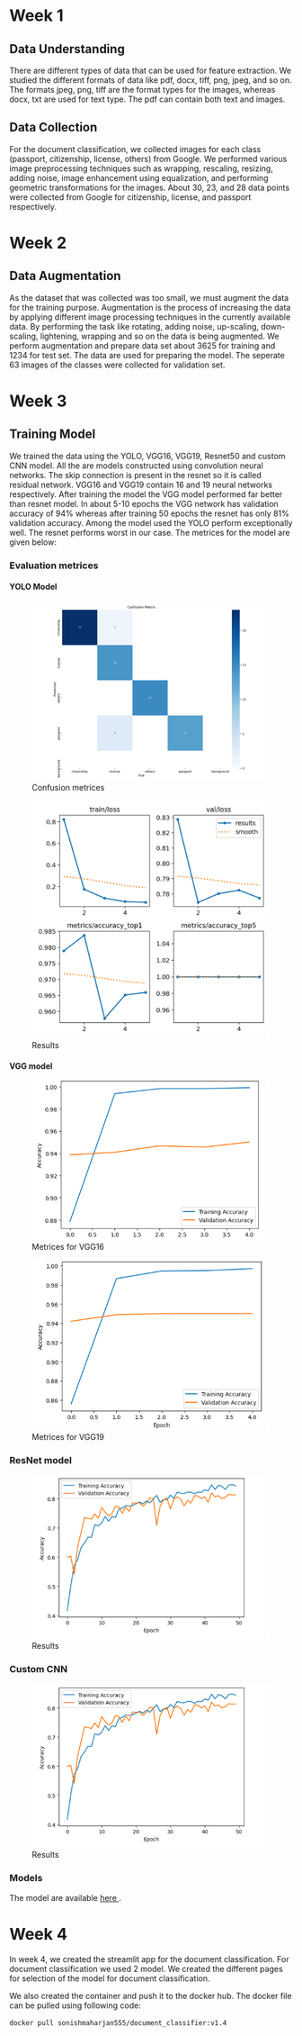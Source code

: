 # Week 1

## Data Understanding

There are different types of data that can be used for feature extraction. We studied the different formats of data like pdf, docx, tiff, png, jpeg, and so on. The formats jpeg, png, tiff are the format types for the images, whereas docx, txt are used for text type. The pdf can contain both text and images.

## Data Collection

For the document classification, we collected images for each class (passport, citizenship, license, others) from Google. We performed various image preprocessing techniques such as wrapping, rescaling, resizing, adding noise, image enhancement using equalization, and performing geometric transformations for the images. About 30, 23, and 28 data points were collected from Google for citizenship, license, and passport respectively.

# Week 2

## Data Augmentation

As the dataset that was collected was too small, we must augment the data for the training purpose. Augmentation is the process of increasing the data by applying different image processing techniques in the currently available data. By performing the task like rotating, adding noise, up-scaling, down-scaling, lightening, wrapping and so on the data is being augmented.  We perform augmentation and prepare data set about 3625 for training and 1234 for test set. The data are used for preparing the model. The seperate 63 images of the classes were collected for validation set.

# Week 3

## Training Model

We trained the data using the YOLO, VGG16, VGG19, Resnet50 and custom CNN model. All the are models constructed using convolution neural networks. The skip connection is present in the resnet so it is called residual network. VGG16 and VGG19  contain 16 and 19 neural networks respectively. After training the model the VGG model performed far better than resnet model. In about 5-10 epochs the VGG network has validation accuracy of 94% whereas after training 50 epochs the resnet has only 81% validation accuracy. Among the model used the YOLO perform exceptionally well. The resnet performs worst in our case. The metrices for the model are given below:

### Evaluation metrices

#### YOLO Model
<figure>
  <img src="./Week_3/model/yolo_model/confusion_matrix.png" alt="Confusion metrices">
  <figcaption>Confusion metrices</figcaption>
</figure>
<figure>
  <img src="./Week_3/model/yolo_model/results.png" alt="Results">
  <figcaption>Results</figcaption>
</figure>

#### VGG model
<figure>
  <img src="./Week_3/model/vgg/evaluation_graph_for_vgg16.png" alt="Metrices for VGG16">
  <figcaption>Metrices for VGG16</figcaption>
</figure>
<figure>
  <img src="./Week_3/model/vgg/evaluation_graph_for_vgg19.png" alt="Metrices for VGG19">
  <figcaption>Metrices for VGG19</figcaption>
</figure>

### ResNet model
<figure>
  <img src="./Week_3/model/resnet/Screenshot from 2024-01-10 11-12-12.png" alt="Resnet">
  <figcaption>Results</figcaption>
</figure>

### Custom CNN
<figure>
  <img src="./Week_3/model/resnet/Screenshot from 2024-01-10 11-12-12.png" alt="Custom_CNN">
  <figcaption>Results</figcaption>
</figure>

### Models

The model are available <a href='https://drive.google.com/file/d/178aHLpM_sxy_KZsvEBnidT-zFZwV173W/view?usp=sharing'> here </a>.

# Week 4

In week 4, we created the streamlit app for the document classification. For document classification we used 2 model. We created the different pages for selection of the model for document classification.

We also created the container and push it to the docker hub. The docker file can be pulled using following code:
```bash
docker pull sonishmaharjan555/document_classifier:v1.4
```
